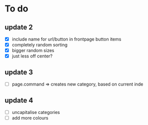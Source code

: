 # To do

## update 2
- [x] include name for url/button in frontpage button items
- [x] completely random sorting
- [x] bigger random sizes
- [x] just less off center?

## update 3
- [ ] page.command => creates new category, based on current inde

## update 4
- [ ] uncapitalise categories
- [ ] add more colours
